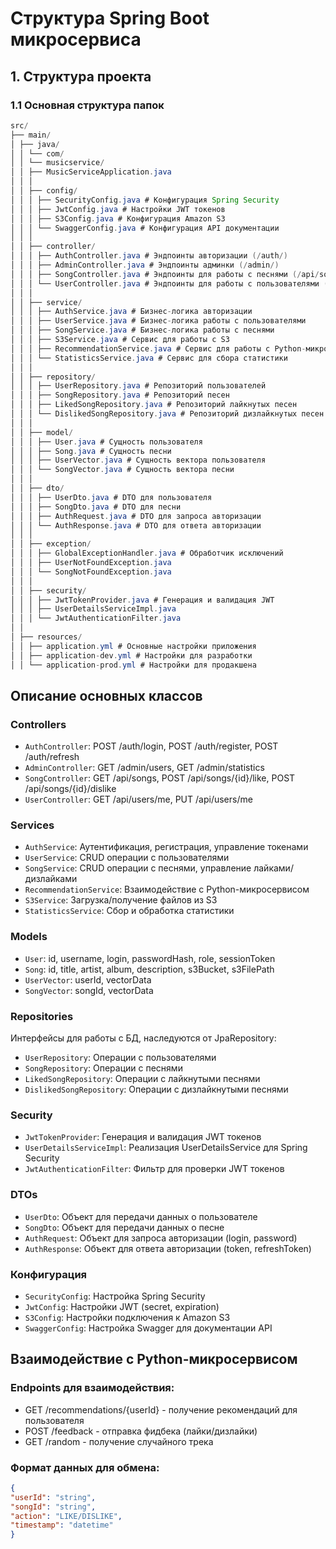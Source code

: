 # Структура Spring Boot микросервиса

## 1. Структура проекта

### 1.1 Основная структура папок

```java
src/
├── main/
│ ├── java/
│ │ └── com/
│ │ └── musicservice/
│ │ ├── MusicServiceApplication.java
│ │ │
│ │ ├── config/
│ │ │ ├── SecurityConfig.java # Конфигурация Spring Security
│ │ │ ├── JwtConfig.java # Настройки JWT токенов
│ │ │ ├── S3Config.java # Конфигурация Amazon S3
│ │ │ └── SwaggerConfig.java # Конфигурация API документации
│ │ │
│ │ ├── controller/
│ │ │ ├── AuthController.java # Эндпоинты авторизации (/auth/)
│ │ │ ├── AdminController.java # Эндпоинты админки (/admin/)
│ │ │ ├── SongController.java # Эндпоинты для работы с песнями (/api/songs/)
│ │ │ └── UserController.java # Эндпоинты для работы с пользователями (/api/users/)
│ │ │
│ │ ├── service/
│ │ │ ├── AuthService.java # Бизнес-логика авторизации
│ │ │ ├── UserService.java # Бизнес-логика работы с пользователями
│ │ │ ├── SongService.java # Бизнес-логика работы с песнями
│ │ │ ├── S3Service.java # Сервис для работы с S3
│ │ │ ├── RecommendationService.java # Сервис для работы с Python-микросервисом
│ │ │ └── StatisticsService.java # Сервис для сбора статистики
│ │ │
│ │ ├── repository/
│ │ │ ├── UserRepository.java # Репозиторий пользователей
│ │ │ ├── SongRepository.java # Репозиторий песен
│ │ │ ├── LikedSongRepository.java # Репозиторий лайкнутых песен
│ │ │ └── DislikedSongRepository.java # Репозиторий дизлайкнутых песен
│ │ │
│ │ ├── model/
│ │ │ ├── User.java # Сущность пользователя
│ │ │ ├── Song.java # Сущность песни
│ │ │ ├── UserVector.java # Сущность вектора пользователя
│ │ │ └── SongVector.java # Сущность вектора песни
│ │ │
│ │ ├── dto/
│ │ │ ├── UserDto.java # DTO для пользователя
│ │ │ ├── SongDto.java # DTO для песни
│ │ │ ├── AuthRequest.java # DTO для запроса авторизации
│ │ │ └── AuthResponse.java # DTO для ответа авторизации
│ │ │
│ │ ├── exception/
│ │ │ ├── GlobalExceptionHandler.java # Обработчик исключений
│ │ │ ├── UserNotFoundException.java
│ │ │ └── SongNotFoundException.java
│ │ │
│ │ ├── security/
│ │ │ ├── JwtTokenProvider.java # Генерация и валидация JWT
│ │ │ ├── UserDetailsServiceImpl.java
│ │ │ └── JwtAuthenticationFilter.java
│ │
│ ├── resources/
│ │ ├── application.yml # Основные настройки приложения
│ │ ├── application-dev.yml # Настройки для разработки
│ │ └── application-prod.yml # Настройки для продакшена
```
## Описание основных классов

### Controllers
- `AuthController`: POST /auth/login, POST /auth/register, POST /auth/refresh
- `AdminController`: GET /admin/users, GET /admin/statistics
- `SongController`: GET /api/songs, POST /api/songs/{id}/like, POST /api/songs/{id}/dislike
- `UserController`: GET /api/users/me, PUT /api/users/me

### Services
- `AuthService`: Аутентификация, регистрация, управление токенами
- `UserService`: CRUD операции с пользователями
- `SongService`: CRUD операции с песнями, управление лайками/дизлайками
- `RecommendationService`: Взаимодействие с Python-микросервисом
- `S3Service`: Загрузка/получение файлов из S3
- `StatisticsService`: Сбор и обработка статистики

### Models
- `User`: id, username, login, passwordHash, role, sessionToken
- `Song`: id, title, artist, album, description, s3Bucket, s3FilePath
- `UserVector`: userId, vectorData
- `SongVector`: songId, vectorData

### Repositories
Интерфейсы для работы с БД, наследуются от JpaRepository:
- `UserRepository`: Операции с пользователями
- `SongRepository`: Операции с песнями
- `LikedSongRepository`: Операции с лайкнутыми песнями
- `DislikedSongRepository`: Операции с дизлайкнутыми песнями

### Security
- `JwtTokenProvider`: Генерация и валидация JWT токенов
- `UserDetailsServiceImpl`: Реализация UserDetailsService для Spring Security
- `JwtAuthenticationFilter`: Фильтр для проверки JWT токенов

### DTOs
- `UserDto`: Объект для передачи данных о пользователе
- `SongDto`: Объект для передачи данных о песне
- `AuthRequest`: Объект для запроса авторизации (login, password)
- `AuthResponse`: Объект для ответа авторизации (token, refreshToken)

### Конфигурация
- `SecurityConfig`: Настройка Spring Security
- `JwtConfig`: Настройки JWT (secret, expiration)
- `S3Config`: Настройки подключения к Amazon S3
- `SwaggerConfig`: Настройка Swagger для документации API

## Взаимодействие с Python-микросервисом

### Endpoints для взаимодействия:
- GET /recommendations/{userId} - получение рекомендаций для пользователя
- POST /feedback - отправка фидбека (лайки/дизлайки)
- GET /random - получение случайного трека

### Формат данных для обмена:

```json 
{
"userId": "string",
"songId": "string",
"action": "LIKE/DISLIKE",
"timestamp": "datetime"
}
```